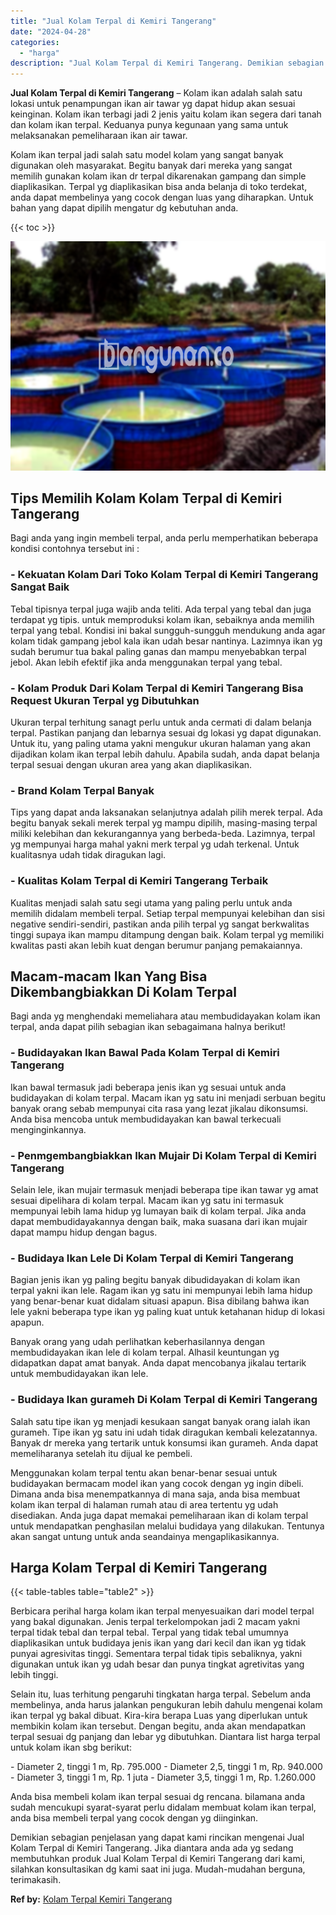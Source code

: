 ```yaml
---
title: "Jual Kolam Terpal di Kemiri Tangerang"
date: "2024-04-28"
categories: 
  - "harga"
description: "Jual Kolam Terpal di Kemiri Tangerang. Demikian sebagian penjelasan yang dapat kami rincikan mengenai Jual Kolam Terpal di Kemiri Tangerang. Jika diantara an..."
---
```


**Jual Kolam Terpal di Kemiri Tangerang** – Kolam ikan adalah salah satu lokasi untuk penampungan ikan air tawar yg dapat hidup akan sesuai keinginan. Kolam ikan terbagi jadi 2 jenis yaitu kolam ikan segera dari tanah dan kolam ikan terpal. Keduanya punya kegunaan yang sama untuk melaksanakan pemeliharaan ikan air tawar.

Kolam ikan terpal jadi salah satu model kolam yang sangat banyak digunakan oleh masyarakat. Begitu banyak dari mereka yang sangat memilih gunakan kolam ikan dr terpal dikarenakan gampang dan simple diaplikasikan. Terpal yg diaplikasikan bisa anda belanja di toko terdekat, anda dapat membelinya yang cocok dengan luas yang diharapkan. Untuk bahan yang dapat dipilih mengatur dg kebutuhan anda.

{{< toc >}}

![Jual Kolam Terpal di Kemiri Tangerang](/images/jual-kolam-terpal-42.png)

## Tips Memilih Kolam Kolam Terpal di Kemiri Tangerang

Bagi anda yang ingin membeli terpal, anda perlu memperhatikan beberapa kondisi contohnya tersebut ini :

### \- Kekuatan Kolam Dari Toko Kolam Terpal di Kemiri Tangerang Sangat Baik

Tebal tipisnya terpal juga wajib anda teliti. Ada terpal yang tebal dan juga terdapat yg tipis. untuk memproduksi kolam ikan, sebaiknya anda memilih terpal yang tebal. Kondisi ini bakal sungguh-sungguh mendukung anda agar kolam tidak gampang jebol kala ikan udah besar nantinya. Lazimnya ikan yg sudah berumur tua bakal paling ganas dan mampu menyebabkan terpal jebol. Akan lebih efektif jika anda menggunakan terpal yang tebal.

### \- Kolam Produk Dari Kolam Terpal di Kemiri Tangerang Bisa Request Ukuran Terpal yg Dibutuhkan

Ukuran terpal terhitung sanagt perlu untuk anda cermati di dalam belanja terpal. Pastikan panjang dan lebarnya sesuai dg lokasi yg dapat digunakan. Untuk itu, yang paling utama yakni mengukur ukuran halaman yang akan dijadikan kolam ikan terpal lebih dahulu. Apabila sudah, anda dapat belanja terpal sesuai dengan ukuran area yang akan diaplikasikan.

### \- Brand Kolam Terpal Banyak

Tips yang dapat anda laksanakan selanjutnya adalah pilih merek terpal. Ada begitu banyak sekali merek terpal yg mampu dipilih, masing-masing terpal miliki kelebihan dan kekurangannya yang berbeda-beda. Lazimnya, terpal yg mempunyai harga mahal yakni merk terpal yg udah terkenal. Untuk kualitasnya udah tidak diragukan lagi.

### \- Kualitas Kolam Terpal di Kemiri Tangerang Terbaik

Kualitas menjadi salah satu segi utama yang paling perlu untuk anda memilih didalam membeli terpal. Setiap terpal mempunyai kelebihan dan sisi negative sendiri-sendiri, pastikan anda pilih terpal yg sangat berkwalitas tinggi supaya ikan mampu ditampung dengan baik. Kolam terpal yg memiliki kwalitas pasti akan lebih kuat dengan berumur panjang pemakaiannya.

## Macam-macam Ikan Yang Bisa Dikembangbiakkan Di Kolam Terpal

Bagi anda yg menghendaki memeliahara atau membudidayakan kolam ikan terpal, anda dapat pilih sebagian ikan sebagaimana halnya berikut!

### \- Budidayakan Ikan Bawal Pada Kolam Terpal di Kemiri Tangerang

Ikan bawal termasuk jadi beberapa jenis ikan yg sesuai untuk anda budidayakan di kolam terpal. Macam ikan yg satu ini menjadi serbuan begitu banyak orang sebab mempunyai cita rasa yang lezat jikalau dikonsumsi. Anda bisa mencoba untuk membudidayakan kan bawal terkecuali menginginkannya.

### \- Penmgembangbiakkan Ikan Mujair Di Kolam Terpal di Kemiri Tangerang

Selain lele, ikan mujair termasuk menjadi beberapa tipe ikan tawar yg amat sesuai dipelihara di kolam terpal. Macam ikan yg satu ini termasuk mempunyai lebih lama hidup yg lumayan baik di kolam terpal. Jika anda dapat membudidayakannya dengan baik, maka suasana dari ikan mujair dapat mampu hidup dengan bagus.

### \- Budidaya Ikan Lele Di Kolam Terpal di Kemiri Tangerang

Bagian jenis ikan yg paling begitu banyak dibudidayakan di kolam ikan terpal yakni ikan lele. Ragam ikan yg satu ini mempunyai lebih lama hidup yang benar-benar kuat didalam situasi apapun. Bisa dibilang bahwa ikan lele yakni beberapa type ikan yg paling kuat untuk ketahanan hidup di lokasi apapun.

Banyak orang yang udah perlihatkan keberhasilannya dengan membudidayakan ikan lele di kolam terpal. Alhasil keuntungan yg didapatkan dapat amat banyak. Anda dapat mencobanya jikalau tertarik untuk membudidayakan ikan lele.

### \- Budidaya Ikan gurameh Di Kolam Terpal di Kemiri Tangerang

Salah satu tipe ikan yg menjadi kesukaan sangat banyak orang ialah ikan gurameh. Tipe ikan yg satu ini udah tidak diragukan kembali kelezatannya. Banyak dr mereka yang tertarik untuk konsumsi ikan gurameh. Anda dapat memeliharanya setelah itu dijual ke pembeli.

Menggunakan kolam terpal tentu akan benar-benar sesuai untuk budidayakan bermacam model ikan yang cocok dengan yg ingin dibeli. Dimana anda bisa menempatkannya di mana saja, anda bisa membuat kolam ikan terpal di halaman rumah atau di area tertentu yg udah disediakan. Anda juga dapat memakai pemeliharaan ikan di kolam terpal untuk mendapatkan penghasilan melalui budidaya yang dilakukan. Tentunya akan sangat untung untuk anda seandainya mengaplikasikannya.

## Harga Kolam Terpal di Kemiri Tangerang

{{< table-tables table="table2" >}}

Berbicara perihal harga kolam ikan terpal menyesuaikan dari model terpal yang bakal digunakan. Jenis terpal terkelompokan jadi 2 macam yakni terpal tidak tebal dan terpal tebal. Terpal yang tidak tebal umumnya diaplikasikan untuk budidaya jenis ikan yang dari kecil dan ikan yg tidak punyai agresivitas tinggi. Sementara terpal tidak tipis sebaliknya, yakni digunakan untuk ikan yg udah besar dan punya tingkat agretivitas yang lebih tinggi.

Selain itu, luas terhitung pengaruhi tingkatan harga terpal. Sebelum anda membelinya, anda harus jalankan pengukuran lebih dahulu mengenai kolam ikan terpal yg bakal dibuat. Kira-kira berapa Luas yang diperlukan untuk membikin kolam ikan tersebut. Dengan begitu, anda akan mendapatkan terpal sesuai dg panjang dan lebar yg dibutuhkan. Diantara list harga terpal untuk kolam ikan sbg berikut:

\- Diameter 2, tinggi 1 m, Rp. 795.000 - Diameter 2,5, tinggi 1 m, Rp. 940.000 - Diameter 3, tinggi 1 m, Rp. 1 juta - Diameter 3,5, tinggi 1 m, Rp. 1.260.000

Anda bisa membeli kolam ikan terpal sesuai dg rencana. bilamana anda sudah mencukupi syarat-syarat perlu didalam membuat kolam ikan terpal, anda bisa membeli terpal yang cocok dengan yg diinginkan.

Demikian sebagian penjelasan yang dapat kami rincikan mengenai Jual Kolam Terpal di Kemiri Tangerang. Jika diantara anda ada yg sedang membutuhkan produk Jual Kolam Terpal di Kemiri Tangerang dari kami, silahkan konsultasikan dg kami saat ini juga. Mudah-mudahan berguna, terimakasih.

**Ref by:** [Kolam Terpal Kemiri Tangerang](https://id.wikipedia.org/wiki/Kolam)
